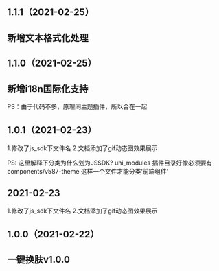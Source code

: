 ## 1.1.1（2021-02-25）
## 新增文本格式化处理
## 1.1.0（2021-02-25）
## 新增i18n国际化支持
PS：由于代码不多，原理同主题插件，所以合在一起
## 1.0.1（2021-02-23）  
1.修改了js_sdk下文件名
2.文档添加了gif动态图效果展示

PS: 这里解释下分类为什么划为JSSDK?  uni_modules 插件目录好像必须要有components/v587-theme 这样一个文件才能分类‘前端组件’
## 2021-02-23  
1.修改了js_sdk下文件名
2.文档添加了gif动态图效果展示
## 1.0.0（2021-02-22）
## 一键换肤v1.0.0
